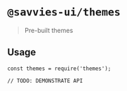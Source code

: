 # `@savvies-ui/themes`

> Pre-built themes

## Usage

```
const themes = require('themes');

// TODO: DEMONSTRATE API
```
